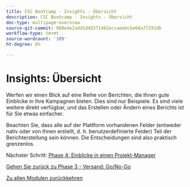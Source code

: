 ```yaml
---
title: CSC Bootcamp - Insights - Übersicht
description: CSC Bootcamp - Insights - Übersicht
doc-type: multipage-overview
source-git-commit: 989e4e2add1d45571462eccaeebcbe66a77291db
workflow-type: tm+mt
source-wordcount: '109'
ht-degree: 0%

---
```


# Insights: Übersicht

Werfen wir einen Blick auf eine Reihe von Berichten, die Ihnen gute Einblicke in Ihre Kampagnen bieten.  Dies sind nur Beispiele.  Es sind viele weitere direkt verfügbar, und das Erstellen oder Ändern eines Berichts ist für Sie etwas einfacher.

Beachten Sie, dass alle auf der Plattform vorhandenen Felder (entweder nativ oder von Ihnen erstellt, d. h. benutzerdefinierte Felder) Teil der Berichterstellung sein können.  Die Entscheidungen sind also praktisch grenzenlos.

Nächster Schritt: [Phase 4: Einblicke in einen Projekt-Manager](./project-manager.md)

[Gehen Sie zurück zu Phase 3 - Versand: Go/No-Go](../delivery/go-nogo.md)

[Zu allen Modulen zurückkehren](../../overview.md)
